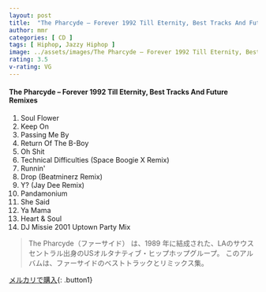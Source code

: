 ```yaml
---
layout: post
title:  "The Pharcyde – Forever 1992 Till Eternity, Best Tracks And Future Remixes"
author: mmr
categories: [ CD ]
tags: [ Hiphop, Jazzy Hiphop ]
image: ../assets/images/The Pharcyde – Forever 1992 Till Eternity, Best Tracks And Future Remixes.jpg
rating: 3.5
v-rating: VG
---
```


#### The Pharcyde – Forever 1992 Till Eternity, Best Tracks And Future Remixes

1. Soul Flower
2. Keep On
3. Passing Me By
4. Return Of The B-Boy
5. Oh Shit
6. Technical Difficulties (Space Boogie X Remix)
7. Runnin'
8. Drop (Beatminerz Remix)
9. Y? (Jay Dee Remix)
10. Pandamonium
11. She Said
12. Ya Mama
13. Heart & Soul
14. DJ Missie 2001 Uptown Party Mix

> The Pharcyde（ファーサイド） は、1989 年に結成された、LAのサウスセントラル出身のUSオルタナティブ・ヒップホップグループ。
このアルバムは、ファーサイドのベストトラックとリミックス集。



[メルカリで購入](https://jp.mercari.com/item/m25240411961){: .button1}

